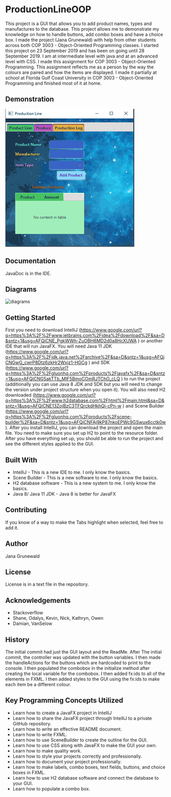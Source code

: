 # ProductionLineOOP

This project is a GUI that allows you to add product names, types and manufactures to the database. This project 
allows me to demonstrate my knowledge on how to handle buttons, add combo boxes and have a choice box. I made the project (Jana Grunewald) with help from other students across both COP 3003 - Object-Oriented Programming classes. I started this project on 23 September 2019 and has been on going until 28 September 2019. I am at intermediate level with java and at an advanced level with CSS. I made this assignment for COP 3003 - Object-Oriented Programming. This assignment reflects me as a person by the way the 
colours are paired and how the items are displayed. I made it partially at school at Florida Gulf Coast University in COP 3003 - Object-Oriented Programming and finished most of it at home.

## Demonstration

![](oop3003.gif)

## Documentation

JavaDoc is in the IDE. 

## Diagrams

<img src="https://i.ibb.co/BNLH0Nq/diagrams.png" alt="diagrams" border="0"></a>

## Getting Started

First you need to download IntelliJ (https://www.google.com/url?q=https%3A%2F%2Fwww.jetbrains.com%2Fidea%2Fdownload%2F&sa=D&sntz=1&usg=AFQjCNE_PgkWWh-ZuOBH6MD2d0a8HcXUWA ) or another IDE that will run JavaFX. You will need Java 11 JDK (https://www.google.com/url?q=https%3A%2F%2Fjdk.java.net%2Farchive%2F&sa=D&sntz=1&usg=AFQjCNGwG_cwrP8Dtz6zkHr2Wxjz1-HGCg ) and SDK (https://www.google.com/url?q=https%3A%2F%2Fgluonhq.com%2Fproducts%2Fjavafx%2F&sa=D&sntz=1&usg=AFQjCNG5akTTb_MlF5BmoCOmRJTChO_cLQ ) to run the project (additionally you can use Java 8 JDK and SDK but you will need to change the version under project structure when you open it). You will also need H2 downloaded (https://www.google.com/url?q=https%3A%2F%2Fwww.h2database.com%2Fhtml%2Fmain.html&sa=D&sntz=1&usg=AFQjCNE13ZojBzC3TFQrckdHkhQj-cPn-w ) and Scene Builder (https://www.google.com/url?q=https%3A%2F%2Fgluonhq.com%2Fproducts%2Fscene-builder%2F&sa=D&sntz=1&usg=AFQjCNFAj9kP87nkoEPWc9GSwux6cctk0w ). After you install IntelliJ, you can download the project and open the main file. You need to make sure you set up H2 to point to the resource folder. After you have everything set up, you should be able to run the project and see the different styles applied to the GUI.

## Built With

 - IntelliJ - This is a new IDE to me. I only know the basics.
 - Scene Builder - This is a new software to me. I only know the basics.
 - H2 database software - This is a new system to me. I only know the basics.
 - Java 8/ Java 11 JDK - Java 8 is better for JavaFX

## Contributing

If you know of a way to make the Tabs highlight when selected, feel free to add it.

## Author

Jana Grunewald

## License

License is in a text file in the repository.

## Acknowledgements

  - Stackoverflow
  - Shane, Odalys, Kevin, Nick, Kathryn, Owen
  - Damian, VanSelow
  
## History

The initial commit had just the GUI layout and the ReadMe. After The initial commit, the controller was updated with the button variables. I then made the handleActions for the buttons which are hardcoded to print to the console. I then populated the combobox in the initialize method after creating the local variable for the combobox. I then added fx:ids to all of the elements in FXML. I then added styles to the GUI using the fx:ids to make each item be a different colour.

## Key Programming Concepts Utilized

- Learn how to create a JavaFX project in IntelliJ
- Learn how to share the JavaFX project through IntelliJ to a private GitHub repository.
- Learn how to write an effective README document.
- Learn how to write FXML.
- Learn how to use SceneBuilder to create the outline for the GUI.
- Learn how to use CSS along with JavaFX to make the GUI your own.
- Learn how to make quality work.
- Learn how to style your projects correctly and professionally.
- Learn how to document your project professionally.
- Learn how to make labels, combo boxes, text fields, buttons, and choice boxes in FXML.
- Learn how to use H2 database software and connect the database to your GUI.
- Learn how to populate a combo box. 
